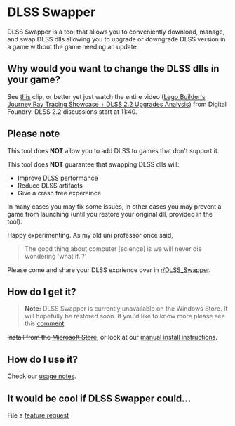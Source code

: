 # DLSS Swapper

<!-- Removed this until Windows Store build is restored.
<a href="https://www.microsoft.com/store/apps/9NNL4H1PTJBL" target="_blank"><img src="https://beeradmoore.github.io/dlss-swapper/images/windows_store_badge.png" alt="Windows Store install link" width="300" /></a>
-->

DLSS Swapper is a tool that allows you to conveniently download, manage, and swap DLSS dlls allowing you to upgrade or downgrade DLSS version in a game without the game needing an update.

## Why would you want to change the DLSS dlls in your game?
See [this](https://youtube.com/clip/UgzYyeox3s7jFJZAvYF4AaABCQ) clip, or better yet just watch the entire video ([Lego Builder's Journey Ray Tracing Showcase + DLSS 2.2 Upgrades Analysis](https://www.youtube.com/watch?v=dtbqJXb1UDw)) from Digital Foundry. DLSS 2.2 discussions start at 11:40.


## Please note
This tool does **NOT** allow you to add DLSS to games that don't support it.

This tool does **NOT** guarantee that swapping DLSS dlls will:
- Improve DLSS performance
- Reduce DLSS artifacts
- Give a crash free expereince

In many cases you may fix some issues, in other cases you may prevent a game from launching (until you restore your original dll, provided in the tool).


Happy experimenting. As my old uni professor once said,

> The good thing about computer [science] is we will never die wondering 'what if..?'

Please come and share your DLSS exprience over in [r/DLSS_Swapper](https://www.reddit.com/r/DLSS_Swapper/).

## How do I get it?
> **Note:**
> DLSS Swapper is currently unavailable on the Windows Store. It will hopefully be restored soon. If you'd like to know more please see this [comment](https://github.com/beeradmoore/dlss-swapper/issues/96#issuecomment-1320977249).

~~Install from the [Microsoft Store](https://www.microsoft.com/store/apps/9NNL4H1PTJBL)~~, or look at our [manual install instructions](https://beeradmoore.github.io/dlss-swapper/install/).


## How do I use it?

Check our [usage notes](https://beeradmoore.github.io/dlss-swapper/usage/).


## It would be cool if DLSS Swapper could...
File a [feature request](https://github.com/beeradmoore/dlss-swapper/issues)
